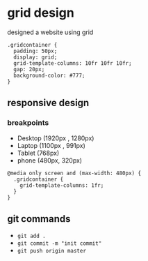 # grid design

designed a website using grid

```
.gridcontainer {
  padding: 50px;
  display: grid;
  grid-template-columns: 10fr 10fr 10fr;
  gap: 20px;
  background-color: #777;
}
```

## responsive design

### breakpoints

- Desktop (1920px , 1280px)
- Laptop (1100px , 991px)
- Tablet (768px)
- phone (480px, 320px)

```
@media only screen and (max-width: 480px) {
  .gridcontainer {
    grid-template-columns: 1fr;
  }
}
```
## git commands

- `git add .`
- `git commit -m "init commit"`
- `git push origin master`